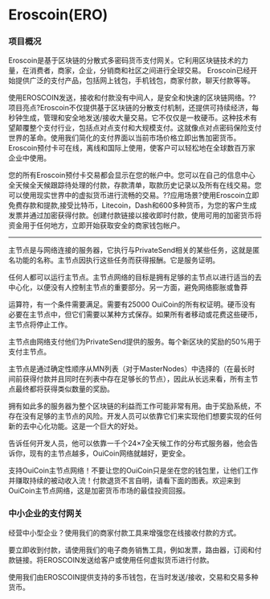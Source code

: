# Eroscoin(ERO)

### 项目概况

Eroscoin是基于区块链的分散式多密码货币支付网关。它利用区块链技术的力量，在消费者，商家，企业，分销商和社区之间进行全球交易。 Eroscoin已经开始提供广泛的支付产品，包括网上钱包，手机钱包，商家付款，聊天付款等等。

使用EROSCOIN发送，接收和付款没有中间人，是安全和快速的区块链网络。??项目亮点?Eroscoin不仅提供基于区块链的分散支付机制，还提供可持续经济，每秒钟生成，管理和安全地发送/接收大量交易。它不仅仅是一枚硬币。这种技术有望颠覆整个支付行业，包括点对点支付和大规模支付。这就像点对点密码保险支付世界的革命。使用我们简化的支付界面以当前市场价格立即出售加密货币。Eroscoin预付卡可在线，离线和国际上使用，使客户可以轻松地在全球数百万家企业中使用。

您的所有Eroscoin预付卡交易都会显示在您的帐户中。您可以在自己的信息中心全天候全天候跟踪待处理的付款，存款清单，取款历史记录以及所有在线交易。您可以使用现实世界中的虚拟货币进行流畅的交易。??应用场景?使用Eroscoin立即免费存款和提款,接受比特币，Litecoin，Dash和600多种货币，为您的客户生成发票并通过加密获得付款。创建付款链接以接收即时付款，使用可用的加密货币将资金用于任何地方，立即开始获取安全的商家钱包帐户。

---

主节点是与网络连接的服务器，它执行与PrivateSend相关的某些任务，这就是匿名功能的名称。主节点因执行这些任务而获得报酬。它是服务证明。

任何人都可以运行主节点。主节点网络的目标是拥有足够的主节点以进行适当的去中心化，以便没有人控制主节点的重要部分。另一方面，避免网络膨胀或鲁莽

运算符，有一个条件需要满足。需要有25000 OuiCoin的所有权证明。硬币没有必要在主节点中，但它们需要以某种方式保存。如果所有者移动或花费这些硬币，主节点将停止工作。

主节点由网络支付他们为PrivateSend提供的服务。每个新区块的奖励的50%用于支付主节点。

主节点是通过确定性顺序从MN列表（对于MasterNodes）中选择的（在最长时间前获得付款并且同时在列表中存在足够长的节点），因此从长远来看，所有主节点最终都将获得类似数量的奖励。

拥有如此多的服务器为整个区块链的利益而工作可能非常有用。由于奖励系统，不存在没有足够的主节点的风险。开发人员可以依靠它们来实现他们想要实现的任何新的去中心化功能。这是一个巨大的好处。

告诉任何开发人员，他可以依靠一千个24×7全天候工作的分布式服务器，他会告诉你，现有的主节点越多，OuiCoin网络就越好，更安全。

支持OuiCoin主节点网络！不要让您的OuiCoin只是坐在您的钱包里，让他们工作并赚取持续的被动收入流！付款退货不言自明，请看下面的图表。欢迎来到OuiCoin主节点网络，这是加密货币市场的最佳投资回报。

### 中小企业的支付网关

经营中小型企业？使用我们的商家付款工具来增强您在线接收付款的方式。

要立即收到付款，请使用我们的电子商务销售工具，例如发票，路由器，订阅和付款链接。将EROSCOIN发送给客户或使用任何虚拟货币进行付款。

使用我们由EROSCOIN提供支持的多币钱包，在当时发送/接收，交易和交易多种货币。
